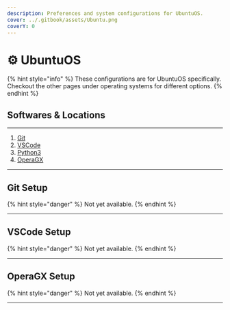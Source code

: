 ```yaml
---
description: Preferences and system configurations for UbuntuOS.
cover: ../.gitbook/assets/Ubuntu.png
coverY: 0
---
```


# ⚙ UbuntuOS

{% hint style="info" %}
These configurations are for UbuntuOS specifically. Checkout the other pages under operating systems for different options.
{% endhint %}

## Softwares & Locations

***

1. [Git](https://git-scm.com)
2. [VSCode](https://code.visualstudio.com)
3. [Python3](https://www.python.org)
4. [OperaGX](https://www.opera.com/gx)

***

## Git Setup

{% hint style="danger" %}
Not yet available.
{% endhint %}

***

## VSCode Setup

{% hint style="danger" %}
Not yet available.
{% endhint %}

***

## OperaGX Setup

{% hint style="danger" %}
Not yet available.
{% endhint %}

***
